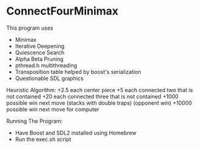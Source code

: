 # ConnectFourMinimax
This program uses
- Minimax
- Iterative Deepening
- Quiescence Search
- Alpha Beta Pruning
- pthread.h multithreading
- Transposition table helped by boost's serialization
- Questionable SDL graphics

Heuristic Algorithm:
+2.5 each center piece
+5 each connected two that is not contained
+20 each connected three that is not contained
+1000 possible win next move (stacks with double traps) (opponent win)
+10000 possible win next move for computer

Running The Program:
- Have Boost and SDL2 installed using Homebrew
- Run the exec.sh script